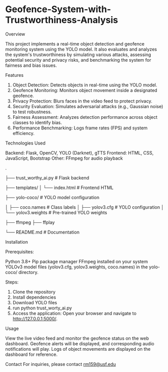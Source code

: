# Geofence-System-with-Trustworthiness-Analysis

Overview

This project implements a real-time object detection and geofence monitoring system using the YOLO model. It also evaluates and analyzes the system's trustworthiness by simulating various attacks, assessing potential security and privacy risks, and benchmarking the system for fairness and bias issues.

Features

1. Object Detection: Detects objects in real-time using the YOLO model.
2. Geofence Monitoring: Monitors object movement inside a designated geofence.
3. Privacy Protection: Blurs faces in the video feed to protect privacy.
4. Security Evaluation: Simulates adversarial attacks (e.g., Gaussian noise) to test robustness.
5. Fairness Assessment: Analyzes detection performance across object classes to identify bias.
6. Performance Benchmarking: Logs frame rates (FPS) and system efficiency.

Technologies Used

Backend: Flask, OpenCV, YOLO (Darknet), gTTS
Frontend: HTML, CSS, JavaScript, Bootstrap
Other: FFmpeg for audio playback

.

├── trust_worthy_ai.py                # Flask backend

├── templates/
│   └── index.html        # Frontend HTML

├── yolo-coco/            # YOLO model configuration

│   ├── coco.names        # Class labels
│   ├── yolov3.cfg        # YOLO configuration
│   └── yolov3.weights    # Pre-trained YOLO weights

├── ffmpeg
    ├── ffplay

└── README.md             # Documentation

Installation

Prerequisites:

Python 3.8+
Pip package manager
FFmpeg installed on your system
YOLOv3 model files (yolov3.cfg, yolov3.weights, coco.names) in the yolo-coco/ directory.

Steps:
1. Clone the repository
2. Install dependencies
3. Download YOLO files
4. run python trust_worty_ai.py
5. Access the application: Open your browser and navigate to http://127.0.0.1:5000/.

Usage

View the live video feed and monitor the geofence status on the web dashboard.
Geofence alerts will be displayed, and corresponding audio notifications will play.
Logs of object movements are displayed on the dashboard for reference.

Contact
For inquiries, please contact rm159@usf.edu
